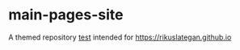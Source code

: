 # main-pages-site
A themed repository [test](https://rikuslategan.github.io/main-pages-site) intended for https://rikuslategan.github.io

